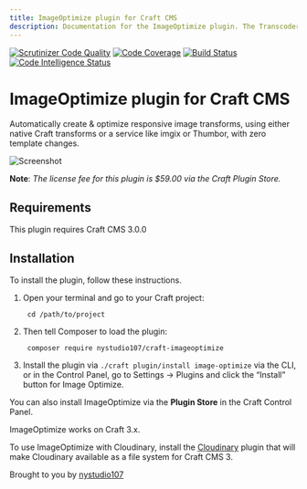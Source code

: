 ```yaml
---
title: ImageOptimize plugin for Craft CMS
description: Documentation for the ImageOptimize plugin. The Transcoder plugin automatically creates & optimizes responsive image transforms, using either native Craft transforms or a service like imgix or Thumbor, with zero template changes
---
```

[![Scrutinizer Code Quality](https://scrutinizer-ci.com/g/nystudio107/craft-imageoptimize/badges/quality-score.png?b=v1)](https://scrutinizer-ci.com/g/nystudio107/craft-imageoptimize/?branch=v1) [![Code Coverage](https://scrutinizer-ci.com/g/nystudio107/craft-imageoptimize/badges/coverage.png?b=v1)](https://scrutinizer-ci.com/g/nystudio107/craft-imageoptimize/?branch=v1) [![Build Status](https://scrutinizer-ci.com/g/nystudio107/craft-imageoptimize/badges/build.png?b=v1)](https://scrutinizer-ci.com/g/nystudio107/craft-imageoptimize/build-status/v1) [![Code Intelligence Status](https://scrutinizer-ci.com/g/nystudio107/craft-imageoptimize/badges/code-intelligence.svg?b=v1)](https://scrutinizer-ci.com/code-intelligence)

# ImageOptimize plugin for Craft CMS

Automatically create & optimize responsive image transforms, using either native Craft transforms or a service like imgix or Thumbor, with zero template changes.

![Screenshot](./resources/img/plugin-banner.jpg)

**Note**: _The license fee for this plugin is $59.00 via the Craft Plugin Store._

## Requirements

This plugin requires Craft CMS 3.0.0

## Installation

To install the plugin, follow these instructions.

1. Open your terminal and go to your Craft project:

        cd /path/to/project

2. Then tell Composer to load the plugin:

        composer require nystudio107/craft-imageoptimize

3. Install the plugin via `./craft plugin/install image-optimize` via the CLI, or in the Control Panel, go to Settings → Plugins and click the “Install” button for Image Optimize.

You can also install ImageOptimize via the **Plugin Store** in the Craft Control Panel.

ImageOptimize works on Craft 3.x.

To use ImageOptimize with Cloudinary, install the [Cloudinary](https://github.com/timkelty/craft3-cloudinary) plugin that will make Cloudinary available as a file system for Craft CMS 3.

Brought to you by [nystudio107](https://nystudio107.com)
